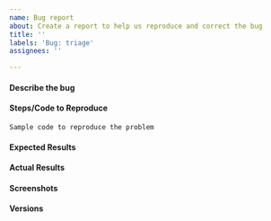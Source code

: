```yaml
---
name: Bug report
about: Create a report to help us reproduce and correct the bug
title: ''
labels: 'Bug: triage'
assignees: ''

---
```


<!--
Before submitting a bug, please make sure the issue hasn't been already
addressed by searching through the past issues.

If your issue is a usage question, please submit it in one of these other
channels instead:
- StackOverflow with the `fairlearn` tag:
  https://stackoverflow.com/questions/tagged/fairlearn
- Gitter: https://gitter.im/fairlearn/community#
The issue tracker is used only to report bugs and feature requests. For
questions, please use either of the above platforms. Most question issues are
closed without an answer on this issue tracker. Thanks for your understanding.
-->

#### Describe the bug
<!--
A clear and concise description of what the bug is.
-->

#### Steps/Code to Reproduce
<!--
Please add a minimal example (in the form of code) that reproduces the error.
Be as succinct as possible, do not depend on external data. In short, we are
going to copy-paste your code and we expect to get the same result as you.

Example:
```python
from fairlearn.reductions import ExponentiatedGradient, DemographicParity
from sklearn.linear_model import LinearRegression
from tempeh.configurations import datasets

dataset = datasets['adult_uci']
X, _ = dataset.get_X()
y, _ = dataset.get_y()
sensitive_features = X[:, 7]
mitigator = ExponentiatedGradient(LinearRegression(), DemographicParity())
mitigator.fit(X, y, sensitive_features=sensitive_features)
```
If the code is too long, feel free to put it in a public gist and link
it in the issue: https://gist.github.com
-->

```
Sample code to reproduce the problem
```

#### Expected Results
<!-- Example: No error is thrown. Please paste or describe the expected results.-->

#### Actual Results
<!-- Please paste or specifically describe the actual output or traceback. -->

#### Screenshots
<!-- If applicable, add screenshots to help explain your problem. -->

#### Versions
<!--
Please provide the following information:
- OS: [e.g. Windows]
- Browser (if you're reporting a dashboard bug in jupyter): [e.g. Edge, Firefox, Chrome, Safari]
- Python version: [e.g. 3.7.4]
- Fairlearn version: [e.g. 0.4.5 or installed from master branch in editable mode]
- version of Python packages: please run the following snippet and paste the output:
  ```python
  import fairlearn
  fairlearn.show_versions()
  ```
-->

<!-- Thanks for contributing! -->
